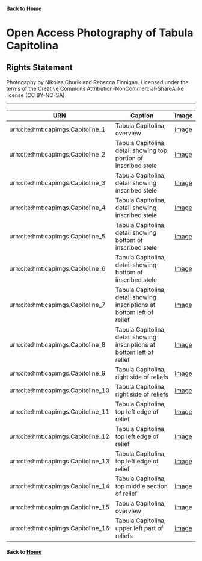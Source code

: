 #### Back to [Home](https://brclar15.github.io/tabulaCapitolina/)

# Open Access Photography of Tabula Capitolina


## Rights Statement 


Photogaphy by Nikolas Churik and Rebecca Finnigan. Licensed under the terms of the Creative Commons Attribution-NonCommercial-ShareAlike license (CC BY-NC-SA)

----------

| URN  | Caption  | Image  | 
|---|---|---|
| urn:cite:hmt:capimgs.Capitoline_1  | Tabula Capitolina, overview  | [Image](http://www.homermultitext.org/ict2/?urn=urn:cite:hmt:capimgs.2017a:Capitoline_1)  |  
| urn:cite:hmt:capimgs.Capitoline_2  | Tabula Capitolina, detail showing top portion of inscribed stele  | [Image](http://www.homermultitext.org/ict2/?urn=urn:cite:hmt:capimgs.2017a:Capitoline_2)  |  
| urn:cite:hmt:capimgs.Capitoline_3  | Tabula Capitolina, detail showing inscribed stele | [Image](http://www.homermultitext.org/ict2/?urn=urn:cite:hmt:capimgs.2017a:Capitoline_3)  |  
| urn:cite:hmt:capimgs.Capitoline_4  | Tabula Capitolina, detail showing inscribed stele  | [Image](http://www.homermultitext.org/ict2/?urn=urn:cite:hmt:capimgs.2017a:Capitoline_4)  |  
| urn:cite:hmt:capimgs.Capitoline_5  | Tabula Capitolina, detail showing bottom of inscribed stele  | [Image](http://www.homermultitext.org/ict2/?urn=urn:cite:hmt:capimgs.2017a:Capitoline_5)  |  
| urn:cite:hmt:capimgs.Capitoline_6  | Tabula Capitolina, detail showing bottom of inscribed stele  | [Image](http://www.homermultitext.org/ict2/?urn=urn:cite:hmt:capimgs.2017a:Capitoline_6)  |  
| urn:cite:hmt:capimgs.Capitoline_7  | Tabula Capitolina, detail showing inscriptions at bottom left of relief  | [Image](http://www.homermultitext.org/ict2/?urn=urn:cite:hmt:capimgs.2017a:Capitoline_7)  | 
| urn:cite:hmt:capimgs.Capitoline_8  | Tabula Capitolina, detail showing inscriptions at bottom left of relief  | [Image](http://www.homermultitext.org/ict2/?urn=urn:cite:hmt:capimgs.2017a:Capitoline_8)  | 
| urn:cite:hmt:capimgs.Capitoline_9  | Tabula Capitolina, right side of reliefs  | [Image](http://www.homermultitext.org/ict2/?urn=urn:cite:hmt:capimgs.2017a:Capitoline_9)  |  
| urn:cite:hmt:capimgs.Capitoline_10  | Tabula Capitolina, right side of reliefs	 | [Image](http://www.homermultitext.org/ict2/?urn=urn:cite:hmt:capimgs.2017a:Capitoline_10)  |  
| urn:cite:hmt:capimgs.Capitoline_11  | Tabula Capitolina, top left edge of relief  | [Image](http://www.homermultitext.org/ict2/?urn=urn:cite:hmt:capimgs.2017a:Capitoline_11)  |  
| urn:cite:hmt:capimgs.Capitoline_12  | Tabula Capitolina, top left edge of relief  | [Image](http://www.homermultitext.org/ict2/?urn=urn:cite:hmt:capimgs.2017a:Capitoline_12)  |  
| urn:cite:hmt:capimgs.Capitoline_13  | Tabula Capitolina, top left edge of relief  | [Image](http://www.homermultitext.org/ict2/?urn=urn:cite:hmt:capimgs.2017a:Capitoline_13)  |  
| urn:cite:hmt:capimgs.Capitoline_14  |  Tabula Capitolina, top middle section of relief | [Image](http://www.homermultitext.org/ict2/?urn=urn:cite:hmt:capimgs.2017a:Capitoline_14)  |  
| urn:cite:hmt:capimgs.Capitoline_15  | Tabula Capitolina, overview	  | [Image](http://www.homermultitext.org/ict2/?urn=urn:cite:hmt:capimgs.2017a:Capitoline_15)  |  
| urn:cite:hmt:capimgs.Capitoline_16  | Tabula Capitolina, upper left part of reliefs	  | [Image](http://www.homermultitext.org/ict2/?urn=urn:cite:hmt:capimgs.2017a:Capitoline_16)  |  


#### Back to [Home](https://brclar15.github.io/tabulaCapitolina/)
